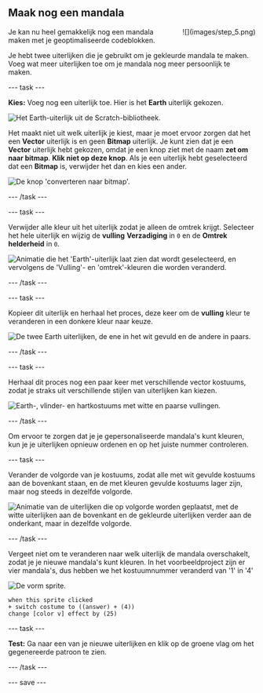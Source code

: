## Maak nog een mandala

<div style="display: flex; flex-wrap: wrap">
<div style="flex-basis: 200px; flex-grow: 1; margin-right: 15px;">
Je kan nu heel gemakkelijk nog een mandala maken met je geoptimaliseerde codeblokken.
</div>
<div>
![](images/step_5.png)
</div>
</div>

Je hebt twee uiterlijken die je gebruikt om je gekleurde mandala te maken. Voeg wat meer uiterlijken toe om je mandala nog meer persoonlijk te maken.

--- task ---

**Kies:** Voeg nog een uiterlijk toe. Hier is het **Earth** uiterlijk gekozen.

![Het Earth-uiterlijk uit de Scratch-bibliotheek.](images/earth_costume.png)

Het maakt niet uit welk uiterlijk je kiest, maar je moet ervoor zorgen dat het een **Vector** uiterlijk is en geen **Bitmap** uiterlijk. Je kunt zien dat je een **Vector** uiterlijk hebt gekozen, omdat je een knop ziet met de naam **zet om naar bitmap**. **Klik niet op deze knop**. Als je een uiterlijk hebt geselecteerd dat een **Bitmap** is, verwijder het dan en kies een ander.

![De knop 'converteren naar bitmap'.](images/convert_to_bitmap.png)

--- /task ---

--- task ---

Verwijder alle kleur uit het uiterlijk zodat je alleen de omtrek krijgt. Selecteer het hele uiterlijk en wijzig de **vulling** **Verzadiging** in `0` en de **Omtrek** **helderheid** in `0`.

![Animatie die het 'Earth'-uiterlijk laat zien dat wordt geselecteerd, en vervolgens de 'Vulling'- en 'omtrek'-kleuren die worden veranderd.](images/edit_costume.gif)

--- /task ---

--- task ---

Kopieer dit uiterlijk en herhaal het proces, deze keer om de **vulling** kleur te veranderen in een donkere kleur naar keuze.

![De twee Earth uiterlijken, de ene in het wit gevuld en de andere in paars.](images/earth_costumes.png)

--- /task ---

--- task ---

Herhaal dit proces nog een paar keer met verschillende vector kostuums, zodat je straks uit verschillende stijlen van uiterlijken kan kiezen.

![Earth-, vlinder- en hartkostuums met witte en paarse vullingen.](images/multiple_costumes.png)

--- /task ---

Om ervoor te zorgen dat je je gepersonaliseerde mandala's kunt kleuren, kun je je uiterlijken opnieuw ordenen en op het juiste nummer controleren.

--- task ---

Verander de volgorde van je kostuums, zodat alle met wit gevulde kostuums aan de bovenkant staan, en de met kleuren gevulde kostuums lager zijn, maar nog steeds in dezelfde volgorde.

![Animatie van de uiterlijken die op volgorde worden geplaatst, met de witte uiterlijken aan de bovenkant en de gekleurde uiterlijken verder aan de onderkant, maar in dezelfde volgorde.](images/order_costumes.gif)

--- /task ---

Vergeet niet om te veranderen naar welk uiterlijk de mandala overschakelt, zodat je je nieuwe mandala's kunt kleuren. In het voorbeeldproject zijn er vier mandala's, dus hebben we het kostuumnummer veranderd van '1' in '4'

![De vorm sprite.](images/shape_sprite.png)

```blocks3
when this sprite clicked
+ switch costume to ((answer) + (4))
change [color v] effect by (25)
```

--- task ---

**Test:** Ga naar een van je nieuwe uiterlijken en klik op de groene vlag om het gegenereerde patroon te zien.

--- /task ---

--- save ---
